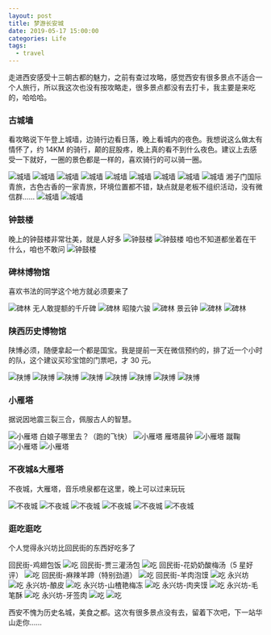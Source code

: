 ```yaml
---
layout: post
title: 梦游长安城
date: 2019-05-17 15:00:00
categories: Life
tags:
  - travel
---
```


走进西安感受十三朝古都的魅力，之前有查过攻略，感觉西安有很多景点不适合一个人旅行，所以我这次也没有按攻略走，很多景点都没有去打卡，我主要是来吃的，哈哈哈。

<!--more-->

### 古城墙

看攻略说下午登上城墙，边骑行边看日落，晚上看城内的夜色。我想说这么做太有情怀了，约 14KM 的骑行，颠的屁股疼，晚上真的看不到什么夜色。建议上去感受一下就好，一圈的景色都是一样的，喜欢骑行的可以骑一圈。

![城墙][cq1]
![城墙][cq2]
![城墙][cq3]
![城墙][cq4]
![城墙][cq5]
![城墙][cq6]
![城墙][cq7]
![城墙][cq8]
![城墙][cq9]
湘子门国际青旅，古色古香的一家青旅，环境位置都不错，缺点就是老板不组织活动，没有微信群……
![城墙][cq10]
![城墙][cq11]

### 钟鼓楼

晚上的钟鼓楼非常壮美，就是人好多
![钟鼓楼][zg1]
![钟鼓楼][zg2]
咱也不知道都坐着在干什么，咱也不敢问
![钟鼓楼][zg3]

### 碑林博物馆

喜欢书法的同学这个地方就必须要来了

![碑林][bl1]
无人敢提额的千斤碑
![碑林][bl2]
昭陵六骏
![碑林][bl3]
景云钟
![碑林][bl4]
![碑林][bl5]

### 陕西历史博物馆

陕博必须，随便拿起一个都是国宝。我是提前一天在微信预约的，排了近一个小时的队，这个建议买珍宝馆的门票吧，才 30 元。

![陕博][sb1]
![陕博][sb2]
![陕博][sb3]
![陕博][sb4]
![陕博][sb5]
![陕博][sb6]
![陕博][sb7]
![陕博][sb8]

### 小雁塔

据说因地震三裂三合，佩服古人的智慧。

![小雁塔][xyt2]
白娘子哪里去？（跑的飞快）
![小雁塔][xyt1]
雁塔晨钟
![小雁塔][xyt3]
蹴鞠
![小雁塔][xyt4]
![小雁塔][xyt5]

### 不夜城&大雁塔

不夜城，大雁塔，音乐喷泉都在这里，晚上可以过来玩玩

![不夜城][byc1]
![不夜城][byc2]
![不夜城][byc3]
![不夜城][byc4]
![不夜城][byc5]
![不夜城][byc6]

### 逛吃逛吃

个人觉得永兴坊比回民街的东西好吃多了

回民街-鸡翅包饭
![吃][c1]
回民街-贾三灌汤包
![吃][c2]
回民街-花奶奶酸梅汤（5 星好评）
![吃][c3]
回民街-麻辣羊蹄（特别劲道）
![吃][c10]
回民街-羊肉泡馍
![吃][c11]
永兴坊
![吃][c4]
永兴坊-酿皮
![吃][c5]
永兴坊-山楂艳梅冻
![吃][c6]
永兴坊-肉夹馍
![吃][c7]
永兴坊-毛笔酥
![吃][c8]
永兴坊-牙签肉
![吃][c9]
![吃][c12]

西安不愧为历史名城，美食之都。这次有很多景点没有去，留着下次吧，下一站华山走你……

[cq1]: /images/life/xian/cq1.jpeg
[cq2]: /images/life/xian/cq2.jpeg
[cq3]: /images/life/xian/cq3.jpeg
[cq4]: /images/life/xian/cq4.jpeg
[cq5]: /images/life/xian/cq5.jpeg
[cq6]: /images/life/xian/cq6.jpeg
[cq7]: /images/life/xian/cq7.jpeg
[cq8]: /images/life/xian/cq8.jpeg
[cq9]: /images/life/xian/cq9.jpeg
[cq10]: /images/life/xian/cq10.jpeg
[cq11]: /images/life/xian/cq11.jpeg
[zg1]: /images/life/xian/zg1.jpeg
[zg2]: /images/life/xian/zg2.jpeg
[zg3]: /images/life/xian/zg3.jpeg
[bl1]: /images/life/xian/bl1.jpeg
[bl2]: /images/life/xian/bl2.jpeg
[bl3]: /images/life/xian/bl3.jpeg
[bl4]: /images/life/xian/bl4.jpeg
[bl5]: /images/life/xian/bl5.jpeg
[sb1]: /images/life/xian/sb1.jpeg
[sb2]: /images/life/xian/sb2.jpeg
[sb3]: /images/life/xian/sb3.jpeg
[sb4]: /images/life/xian/sb4.jpeg
[sb5]: /images/life/xian/sb5.jpeg
[sb6]: /images/life/xian/sb6.jpeg
[sb7]: /images/life/xian/sb7.jpeg
[sb8]: /images/life/xian/sb8.jpeg
[xyt1]: /images/life/xian/xyt1.jpeg
[xyt2]: /images/life/xian/xyt2.jpeg
[xyt3]: /images/life/xian/xyt3.jpeg
[xyt4]: /images/life/xian/xyt4.jpeg
[xyt5]: /images/life/xian/xyt5.jpeg
[byc1]: /images/life/xian/byc1.jpeg
[byc2]: /images/life/xian/byc2.jpeg
[byc3]: /images/life/xian/byc3.jpeg
[byc4]: /images/life/xian/byc4.jpeg
[byc5]: /images/life/xian/byc5.jpeg
[byc6]: /images/life/xian/byc6.jpeg
[c1]: /images/life/xian/c1.jpeg
[c2]: /images/life/xian/c2.jpeg
[c3]: /images/life/xian/c3.jpeg
[c4]: /images/life/xian/c4.jpeg
[c5]: /images/life/xian/c5.jpeg
[c6]: /images/life/xian/c6.jpeg
[c7]: /images/life/xian/c7.jpeg
[c8]: /images/life/xian/c8.jpeg
[c9]: /images/life/xian/c9.jpeg
[c10]: /images/life/xian/c10.jpeg
[c11]: /images/life/xian/c11.jpeg
[c12]: /images/life/xian/c12.jpeg
